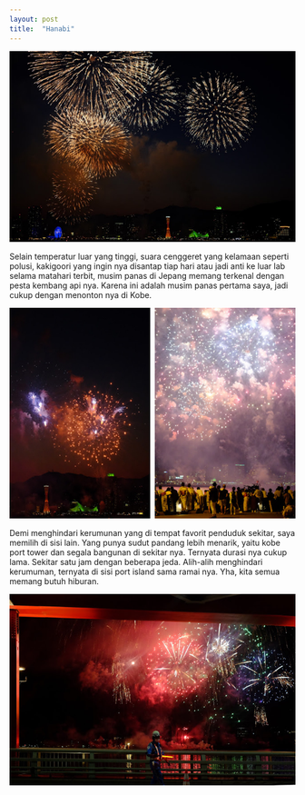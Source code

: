 ```yaml
---
layout: post
title:  "Hanabi"
---
```


![20180806_01](/images/20180806_01.JPG)

Selain temperatur luar yang tinggi, suara cenggeret yang kelamaan seperti polusi, kakigoori yang ingin nya disantap tiap hari atau jadi anti ke luar lab selama matahari terbit, musim panas di Jepang memang terkenal dengan pesta kembang api nya. Karena ini adalah musim panas pertama saya, jadi cukup dengan menonton nya di Kobe.

![20180806_02](/images/20180806_02.JPG)

Demi menghindari kerumunan yang di tempat favorit penduduk sekitar, saya memilih di sisi lain. Yang punya sudut pandang lebih menarik, yaitu kobe port tower dan segala bangunan di sekitar nya. Ternyata durasi nya cukup lama. Sekitar satu jam dengan beberapa jeda. Alih-alih menghindari kerumuman, ternyata di sisi port island sama ramai nya. Yha, kita semua memang butuh hiburan.

![20180806_03](/images/20180806_03.JPG)
